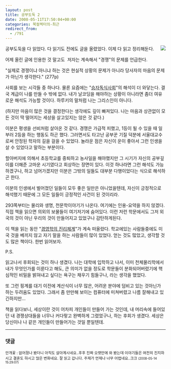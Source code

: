 ```yaml
---
layout: post
title: 공부도둑 2
date: 2008-05-11T17:50:04+00:00
categories: 북컬렉터의-최근
redirect_from:
  - /791
---
```


<a href="http://www.aladdin.co.kr/shop/wproduct.aspx?ISBN=8984988502&amp;ttbkey=ttbjinto1216001&amp;COPYPaper=1"><img src="http://image.aladdin.co.kr/coveretc/book/coversum/8984988502_1.jpg" align=right >

</a>

공부도둑을 다 읽었다. 다 읽기도 전에도 글을 올렸었다. 이제 다 읽고 정리해둔다.

어제 올린 글에 인용한 것 말고도  저자는 계속해서 "경쟁"의 문제를 언급한다.

"실제로 경쟁이냐 아니냐 하는 것은 현실적 상황의 문제가 아니라 당사자의 마음의 문제가 아닌가 생각한다." (277p)

사회를 보는 시각들 중 하나다. 물론 요즘에는 "<a href="http://jhrogue.blogspot.com/2008/05/blog-post.html" target="_blank">승자독식사회</a>"의 해석이 더 와닿는다. 결국 계급이 나를 만들 수 밖에 없다. 내가 날코딩을 해야하는 상황이 아니라면 좀더 여유로운 해석도 가능할 것이다. 하루키의 말처럼 나는 그리스인이 아니다.

(하지만 마음이 많은 것을 결정한다는 생각에도 깊이 빠져있다. 나는 마음과 상관없이 모든 것이 딱 떨어지는 세상을 살고있지는 않은 것 같다.)

이분은 평생을 선비처럼 살아온 것 같다. 경쟁은 가급적 피했고, 1등이 될 수 있을 때 일부러 2등을 하는 행동도 하곤 했다. 그러면서도 타고난 공부꾼 기질 덕분에 서울대교수로써 안정된 학자의 길을 걸을 수 있었다. 놀라운 점은 자신이 운이 좋아서 그런 인생을 살 수 있었다고 말하는 부분이다.

할아버지에 의해서 초등학교를 중퇴하고 농사일을 해야했지만 그 시기가 자신의 공부깊이를 더해준 고마운 시기였다고 회상하는 장면이 있다. 이것 하나라면 그런 해석도 가능하겠구나, 하고 넘어가겠지만 이분은 그밖의 일들도 대부분 다행이었다는 식으로 해석하곤 한다.

이분의 인생에서 벌어졌던 일들이 모두 좋은 일만은 아니었을텐데, 자신이 긍정적으로 해석했기 때문에 그 모든 일들이 긍정적인 사건이 된 것이리라.

293쪽부터는 물리와 생명, 천문학이야기가 나온다. 여기에는 인용-요약을 하지 않겠다. 직접 책을 읽으면 의외의 보물들이 여기저기에 숨어있다. 이런 저런 학문에서도 그저 외국의 것이 아닌 우리의 것이 만들어지고 있었구나 감탄하게된다.

이 책을 읽는 동안 "<a href="http://jinto.pe.kr/soocb/572" target="_blank">경영학의 진리체계</a>"가 계속 떠올랐다. 학교에있는 사람들중에도 미국 것을 베끼지 않고 자기 말을 하는 사람들이 많이 있었다. 얻는 것도 많았고, 생각할 것도 많은 책이다. 한번 읽어보자.

P.S.

읽고나서 후회되는 것이 하나 생겼다. 나는 대학에 입학하고 나서, 이미 천체물리학에서 내가 무엇인가를 이룬다고 해도, 큰 의미가 없을 정도로 학문들이 분화되어버렸기에 핵심적인 비밀을 밝혀내고 싶다는 욕구는 채우기 힘들구나, 라는 생각을 했었다.

또 그런 핑계를 대기 이전에 계산식이 너무 많은, 어려운 분야에 덤비고 있는 것아닌가 하는 두려움도 있었다. 그래서 좀 만만해 보이는 컴퓨터에 미쳐버렸고 나름 잘해내고 있긴하지만...

책을 읽다보니, 세상이란 것이 어차피 개인들이 만들어 가는 것인데, 내 머리속에 들어있던 내 경쟁상대들을 너무나 커다랗고 완벽하게 그렸었구나, 하는 후회가 생겼다. 세상은 당신이나 나 같은 개인들이 만들어가는 것일 뿐일텐데.

* * *

### 댓글



<!--- cmt:1156 --->
<!--- mail: --->
<!--- parent:0 --->

<small class=comment>안개꽃 : 없어졌나 봤더니 아직도 살아계시네요..후후 진짜 오랫만에 와 봤는데 이야기들은 여전히 진지하시고 결혼도 하시고 많은 변화네요. 잘 읽고 갑니다. 주제가 언제나 너무 어렵네요..크크 <small>(2008-05-14 15:29:07)</small></small>

